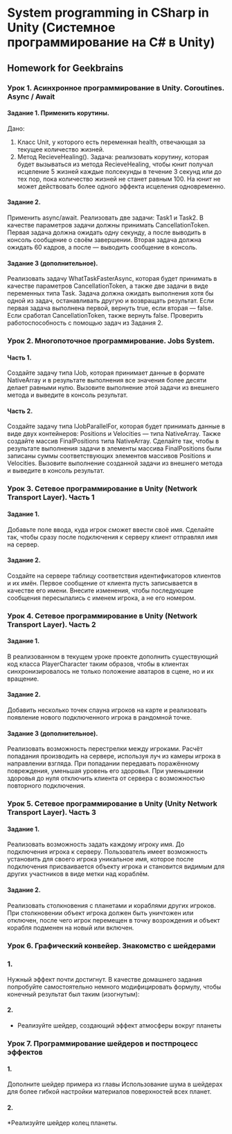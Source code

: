 # System programming in CSharp in Unity (Системное программирование на С# в Unity)
## Homework for Geekbrains


### Урок 1. Асинхронное программирование в Unity. Coroutines. Async / Await
#### Задание 1. Применить корутины.
Дано:
1. Класс Unit, у которого есть переменная health, отвечающая за текущее количество жизней.
2. Метод RecieveHealing().
Задача: реализовать корутину, которая будет вызываться из метода RecieveHealing, чтобы юнит получал исцеление 5 жизней каждые полсекунды в течение 3 секунд или до тех пор, пока количество жизней не станет равным 100. На юнит не может действовать более одного эффекта исцеления одновременно.
#### Задание 2.
Применить async/await.
Реализовать две задачи: Task1 и Task2. В качестве параметров задачи должны принимать CancellationToken. Первая задача должна ожидать одну секунду, а после выводить в консоль сообщение о своём завершении. Вторая задача должна ожидать 60 кадров, а после — выводить сообщение в консоль.
#### Задание 3 (дополнительное).
Реализовать задачу WhatTaskFasterAsync, которая будет принимать в качестве параметров CancellationToken, а также две задачи в виде переменных типа Task. Задача должна ожидать выполнения хотя бы одной из задач, останавливать другую и возвращать результат. Если первая задача выполнена первой, вернуть true, если вторая — false. Если сработал CancellationToken, также вернуть false. Проверить работоспособность с помощью задач из Задания 2.


### Урок 2. Многопоточное программирование. Jobs System.
#### Часть 1.
Создайте задачу типа IJob, которая принимает данные в формате NativeArray<int> и в результате выполнения все значения более десяти делает равными нулю.
Вызовите выполнение этой задачи из внешнего метода и выведите в консоль результат.
#### Часть 2.
Cоздайте задачу типа IJobParallelFor, которая будет принимать данные в виде двух контейнеров: Positions и Velocities — типа NativeArray<Vector3>. Также создайте массив FinalPositions типа NativeArray<Vector3>.
Сделайте так, чтобы в результате выполнения задачи в элементы массива FinalPositions были записаны суммы соответствующих элементов массивов Positions и Velocities.
Вызовите выполнение созданной задачи из внешнего метода и выведите в консоль результат.

### Урок 3. Сетевое программирование в Unity (Network Transport Layer). Часть 1
#### Задание 1.
Добавьте поле ввода, куда игрок сможет ввести своё имя. Сделайте так, чтобы сразу после подключения к серверу клиент отправлял имя на сервер.
#### Задание 2.
Создайте на сервере таблицу соответствия идентификаторов клиентов и их имён. Первое сообщение от клиента пусть записывается в качестве его имени. Внесите изменения, чтобы последующие сообщения пересылались с именем игрока, а не его номером.

### Урок 4. Сетевое программирование в Unity (Network Transport Layer). Часть 2
#### Задание 1.
В реализованном в текущем уроке проекте дополнить существующий код класса PlayerCharacter таким образов, чтобы в клиентах синхронизировалось не только положение аватаров в сцене, но и их вращение.
#### Задание 2.
Добавить несколько точек спауна игроков на карте и реализовать появление нового подключенного игрока в рандомной точке.
#### Задание 3 (дополнительное).
Реализовать возможность перестрелки между игроками. Расчёт попадания производить на сервере, используя луч из камеры игрока в направлении взгляда. При попадании передавать поражённому повреждения, уменьшая уровень его здоровья. При уменьшении здоровья до нуля отключить клиента от сервера с возможностью повторного подключения.

### Урок 5. Сетевое программирование в Unity (Unity Network Transport Layer). Часть 3
#### Задание 1.
Реализовать возможность задать каждому игроку имя. До подключения игрока к серверу. Пользователь имеет возможность установить для своего игрока уникальное имя, которое после подключения присваивается объекту игрока и становится видимым для других участников в виде метки над кораблём.
#### Задание 2.
Реализовать столкновения с планетами и кораблями других игроков. При столкновении объект игрока должен быть уничтожен или отключен, после чего игрок перемещен в точку возрождения и объект корабля подменен на новый или включен.

### Урок 6. Графический конвейер. Знакомство с шейдерами
### 1.
Нужный эффект почти достигнут. В качестве домашнего задания попробуйте самостоятельно немного модифицировать формулу, чтобы конечный результат был таким (изогнутым):
#### 2.
* Реализуйте шейдер, создающий эффект атмосферы вокруг планеты

### Урок 7. Программирование шейдеров и постпроцесс эффектов
#### 1.
Дополните шейдер примера из главы Использование шума в шейдерах для более гибкой настройки материалов поверхностей всех планет.
#### 2.
*Реализуйте шейдер колец планеты.
